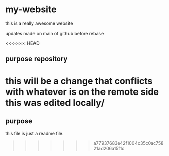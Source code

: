 # my-website

this is a really awesome website

updates made on main of github before rebase

<<<<<<< HEAD
## purpose repository

this will be a change that conflicts
with whatever is on the remote side
this was edited locally/
=======

## purpose

this file is just a readme file.
>>>>>>> a77937683e42f1004c35c0ac75821ad206a15f1c
